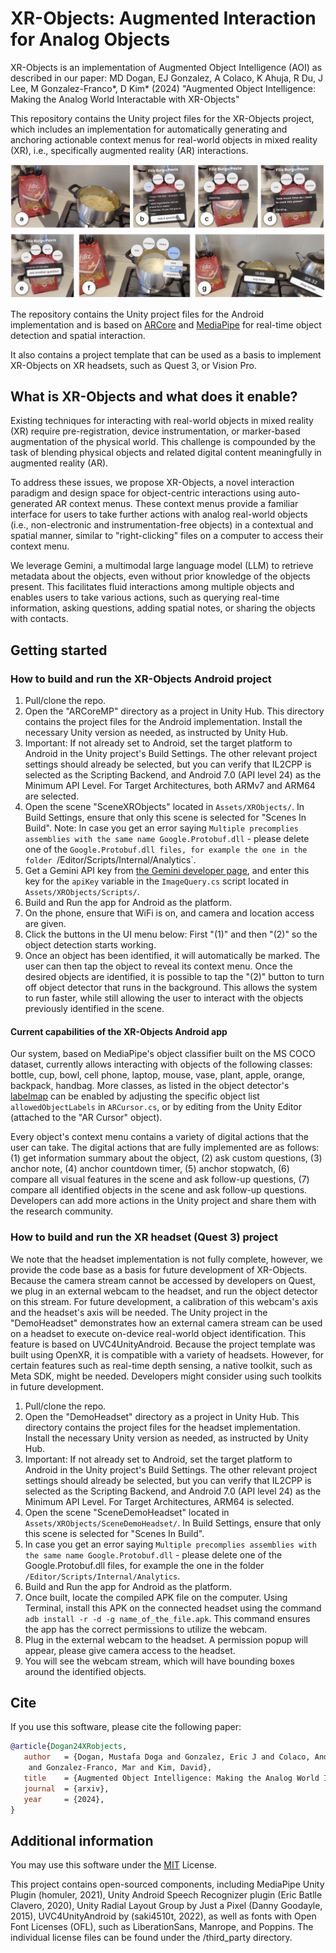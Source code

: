# XR-Objects: Augmented Interaction for Analog Objects

XR-Objects is an implementation of Augmented Object Intelligence (AOI) as described in our paper: 
MD Dogan, EJ Gonzalez, A Colaco, K Ahuja, R Du, J Lee, M Gonzalez-Franco*, D Kim* (2024) "Augmented Object Intelligence: Making the Analog World Interactable with XR-Objects"

This repository contains the Unity project files for the XR-Objects project, which includes an implementation for automatically generating and anchoring actionable context menus for real-world objects in mixed reality (XR), i.e., specifically augmented reality (AR) interactions.

![XR-Objects Summary Image](docs/FigureXRObjects.jpg)

The repository contains the Unity project files for the Android implementation and is based on [ARCore](https://developers.google.com/ar/develop/unity-arf/getting-started-ar-foundation) and [MediaPipe](https://developers.google.com/mediapipe/solutions/vision/object_detector) for real-time object detection and spatial interaction.

It also contains a project template that can be used as a basis to implement XR-Objects on XR headsets, such as Quest 3, or Vision Pro.

## What is XR-Objects and what does it enable?

Existing techniques for interacting with real-world objects in mixed reality (XR) require pre-registration, device instrumentation, or marker-based augmentation of the physical world. This challenge is compounded by the task of blending physical objects and related digital content meaningfully in augmented reality (AR). 

To address these issues, we propose XR-Objects, a novel interaction paradigm and design space for object-centric interactions using auto-generated AR context menus. These context menus provide a familiar interface for users to take further actions with analog real-world objects (i.e., non-electronic and instrumentation-free objects) in a contextual and spatial manner, similar to "right-clicking" files on a computer to access their context menu.

We leverage Gemini, a multimodal large language model (LLM) to retrieve metadata about the objects, even without prior knowledge of the objects present. This facilitates fluid interactions among multiple objects and enables users to take various actions, such as querying real-time information, asking questions, adding spatial notes, or sharing the objects with contacts.


## Getting started

### How to build and run the XR-Objects Android project

1. Pull/clone the repo.
2. Open the "ARCoreMP" directory as a project in Unity Hub. This directory contains the project files for the Android implementation.
   Install the necessary Unity version as needed, as instructed by Unity Hub.
3. Important: If not already set to Android, set the target platform to Android in the Unity project's Build Settings.
   The other relevant project settings should already be selected, but you can verify that IL2CPP is selected as the Scripting Backend, and Android 7.0 (API level 24) as the Minimum API Level. For Target Architectures, both ARMv7 and ARM64 are selected.
4. Open the scene "SceneXRObjects" located in `Assets/XRObjects/`.
   In Build Settings, ensure that only this scene is selected for "Scenes In Build".
   Note: In case you get an error saying `Multiple precomplies assemblies with the same name Google.Protobuf.dll` - please delete one of the `Google.Protobuf.dll files, for example the one in the folder `/Editor/Scripts/Internal/Analytics`.
5. Get a Gemini API key from [the Gemini developer page](https://aistudio.google.com/app/apikey), and enter this key for the `apiKey` variable in the `ImageQuery.cs` script located in `Assets/XRObjects/Scripts/`.
6. Build and Run the app for Android as the platform.
7. On the phone, ensure that WiFi is on, and camera and location access are given.
8. Click the buttons in the UI menu below: First "(1)" and then "(2)" so the object detection starts working.
9. Once an object has been identified, it will automatically be marked. The user can then tap the object to reveal its context menu. Once the desired objects are identified, it is possible to tap the "(2)" button to turn off object detector that runs in the background. This allows the system to run faster, while still allowing the user to interact with the objects previously identified in the scene.

#### Current capabilities of the XR-Objects Android app 


Our system, based on MediaPipe's object classifier built on the MS COCO dataset, currently allows interacting with objects of the following classes: bottle, cup, bowl, cell phone, laptop, mouse, vase, plant, apple, orange, backpack, handbag. More classes, as listed in the object detector's [labelmap](https://storage.googleapis.com/mediapipe-tasks/object_detector/labelmap.txt) can be enabled by adjusting the specific object list `allowedObjectLabels` in `ARCursor.cs`, or by editing from the Unity Editor (attached to the "AR Cursor" object).


Every object's context menu contains a variety of digital actions that the user can take. The digital actions that are fully implemented are as follows: (1) get information summary about the object, (2) ask custom questions, (3) anchor note, (4) anchor countdown timer, (5) anchor stopwatch, (6) compare all visual features in the scene and ask follow-up questions, (7) compare all identified objects in the scene and ask follow-up questions. Developers can add more actions in the Unity project and share them with the research community.


### How to build and run the XR headset (Quest 3) project

We note that the headset implementation is not fully complete, however, we provide the code base as a basis for future development of XR-Objects. Because the camera stream cannot be accessed by developers on Quest, we plug in an external webcam to the headset, and run the object detector on this stream. For future development, a calibration of this webcam's axis and the headset's axis will be needed. The Unity project in the "DemoHeadset" demonstrates how an external camera stream can be used on a headset to execute on-device real-world object identification. This feature is based on UVC4UnityAndroid. Because the project template was built using OpenXR, it is compatible with a variety of headsets. However, for certain features such as real-time depth sensing, a native toolkit, such as Meta SDK, might be needed. Developers might consider using such toolkits in future development.

1. Pull/clone the repo.
2. Open the "DemoHeadset" directory as a project in Unity Hub. This directory contains the project files for the headset implementation.
   Install the necessary Unity version as needed, as instructed by Unity Hub.
3. Important: If not already set to Android, set the target platform to Android in the Unity project's Build Settings.
   The other relevant project settings should already be selected, but you can verify that IL2CPP is selected as the Scripting Backend, and Android 7.0 (API level 24) as the Minimum API Level. For Target Architectures, ARM64 is selected.
4. Open the scene "SceneDemoHeadset" located in `Assets/XRObjects/SceneDemoHeadset/`.
   In Build Settings, ensure that only this scene is selected for "Scenes In Build".
5. In case you get an error saying `Multiple precomplies assemblies with the same name Google.Protobuf.dll` - please delete one of the Google.Protobuf.dll files, for example the one in the folder `/Editor/Scripts/Internal/Analytics`.
6. Build and Run the app for Android as the platform.
7. Once built, locate the compiled APK file on the computer.
   Using Terminal, install this APK on the connected headset using the command `adb install -r -d -g name_of_the_file.apk`. This command ensures the app has the correct permissions to utilize the webcam.
8. Plug in the external webcam to the headset. A permission popup will appear, please give camera access to the headset.
9. You will see the webcam stream, which will have bounding boxes around the identified objects.


## Cite

If you use this software, please cite the following paper:

```bibtex
@article{Dogan24XRobjects,
   author   = {Dogan, Mustafa Doga and Gonzalez, Eric J and Colaco, Andrea and Ahuja, Karan and Du, Ruofei and Lee, Johnny 
    and Gonzalez-Franco, Mar and Kim, David},
   title    = {Augmented Object Intelligence: Making the Analog World Interactable with XR-Objects},
   journal  = {arxiv},
   year     = {2024},
}
```

## Additional information

You may use this software under the
[MIT](https://github.com/google/xr-objects/blob/main/LICENSE) License.

This project contains open-sourced components, including MediaPipe Unity Plugin (homuler, 2021), Unity Android Speech Recognizer plugin (Eric Batlle Clavero, 2020), Unity Radial Layout Group by Just a Pixel (Danny Goodayle, 2015), UVC4UnityAndroid by (saki4510t, 2022), as well as fonts with Open Font Licenses (OFL), such as LiberationSans, Manrope, and Poppins. The individual license files can be found under the /third_party directory.
